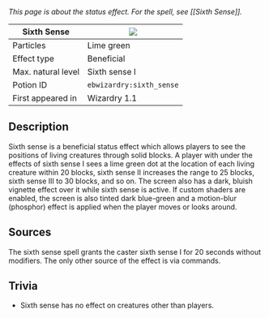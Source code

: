 _This page is about the status effect. For the spell, see [[Sixth Sense]]._

| Sixth Sense | ![](https://github.com/Electroblob77/Wizardry/blob/1.12.2/src/main/resources/assets/ebwizardry/textures/gui/potion_icon_sixth_sense.png) |
| --- | --- |
| Particles | Lime green |
| Effect type | Beneficial |
| Max. natural level | Sixth sense I |
| Potion ID | `ebwizardry:sixth_sense` |
| First appeared in | Wizardry 1.1 |

## Description
Sixth sense is a beneficial status effect which allows players to see the positions of living creatures through solid blocks. A player with under the effects of sixth sense I sees a lime green dot at the location of each living creature within 20 blocks, sixth sense II increases the range to 25 blocks, sixth sense III to 30 blocks, and so on. The screen also has a dark, bluish vignette effect over it while sixth sense is active. If custom shaders are enabled, the screen is also tinted dark blue-green and a motion-blur (phosphor) effect is applied when the player moves or looks around.

## Sources
The sixth sense spell grants the caster sixth sense I for 20 seconds without modifiers. The only other source of the effect is via commands.

## Trivia
- Sixth sense has no effect on creatures other than players.